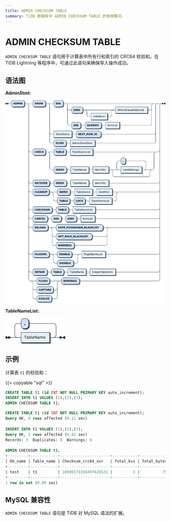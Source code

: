 ```yaml
---
title: ADMIN CHECKSUM TABLE
summary: TiDB 数据库中 ADMIN CHECKSUM TABLE 的使用概况。
---
```


# ADMIN CHECKSUM TABLE

`ADMIN CHECKSUM TABLE` 语句用于计算表中所有行和索引的 CRC64 校验和。在 TiDB Lightning 等程序中，可通过此语句来确保导入操作成功。

## 语法图

**AdminStmt:**

![AdminStmt](/media/sqlgram/AdminStmt.png)

**TableNameList:**

![TableNameList](/media/sqlgram/TableNameList.png)

## 示例

计算表 `t1` 的校验和：

{{< copyable "sql" >}}

```sql
CREATE TABLE t1 (id INT NOT NULL PRIMARY KEY auto_increment);
INSERT INTO t1 VALUES (1),(2),(3);
ADMIN CHECKSUM TABLE t1;
```

```sql
CREATE TABLE t1 (id INT NOT NULL PRIMARY KEY auto_increment);
Query OK, 0 rows affected (0.11 sec)

INSERT INTO t1 VALUES (1),(2),(3);
Query OK, 3 rows affected (0.02 sec)
Records: 3  Duplicates: 0  Warnings: 0

ADMIN CHECKSUM TABLE t1;
+---------+------------+----------------------+-----------+-------------+
| Db_name | Table_name | Checksum_crc64_xor   | Total_kvs | Total_bytes |
+---------+------------+----------------------+-----------+-------------+
| test    | t1         | 10909174369497628533 |         3 |          75 |
+---------+------------+----------------------+-----------+-------------+
1 row in set (0.00 sec)
```

## MySQL 兼容性

`ADMIN CHECKSUM TABLE` 语句是 TiDB 对 MySQL 语法的扩展。
